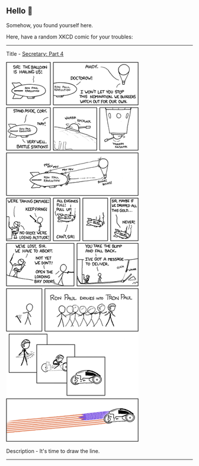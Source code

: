 ## Hello 👀

Somehow, you found yourself here.

Here, have a random XKCD comic for your troubles:

-----------------------------------

Title - [Secretary: Part 4](https://xkcd.com/497)

![Secretary: Part 4](./random_comic.png)

Description - It's time to draw the line.

-----------------------------------